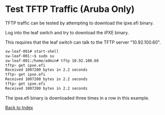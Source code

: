 
# Test TFTP Traffic (Aruba Only)

TFTP traffic can be tested by attempting to download the ipxe.efi binary.

Log into the leaf switch and try to download the iPXE binary.

This requires that the leaf switch can talk to the TFTP server "10.92.100.60".

```bash
sw-leaf-001# start-shell
sw-leaf-001:~$ sudo su
sw-leaf-001:/home/admin# tftp 10.92.100.60
tftp> get ipxe.efi
Received 1007200 bytes in 2.2 seconds
tftp> get ipxe.efi
Received 1007200 bytes in 2.2 seconds
tftp> get ipxe.efi
Received 1007200 bytes in 2.2 seconds
```

The ipxe.efi binary is downloaded three times in a row in this example. 

[Back to Index](index_aruba.md)